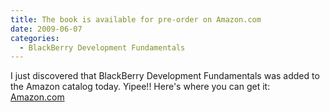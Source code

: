 ```yaml
---
title: The book is available for pre-order on Amazon.com
date: 2009-06-07
categories: 
  - BlackBerry Development Fundamentals
---
```


I just discovered that BlackBerry Development Fundamentals was added to the Amazon catalog today. Yipee!! Here's where you can get it: [Amazon.com](http://www.amazon.com/BlackBerry-Development-Fundamentals-John-Wargo/dp/0321647424/ref=sr_1_1?ie=UTF8&s=books&qid=1244409387&sr=8-1)
